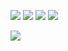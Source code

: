 
![](https://raw.githubusercontent.com/KaitoKunTatsu/github-stats/master/generated/overview.svg#gh-dark-mode-only)
![](https://raw.githubusercontent.com/KaitoKunTatsu/github-stats/master/generated/overview.svg#gh-light-mode-only)
![](https://raw.githubusercontent.com/KaitoKunTatsu/github-stats/master/generated/languages.svg#gh-dark-mode-only)
![](https://raw.githubusercontent.com/KaitoKunTatsu/github-stats/master/generated/languages.svg#gh-light-mode-only)


![](https://skillicons.dev/icons?i=androidstudio,idea,kotlin,py,java,css,html,js,github,git,linux,maven,mysql,spring,react)
